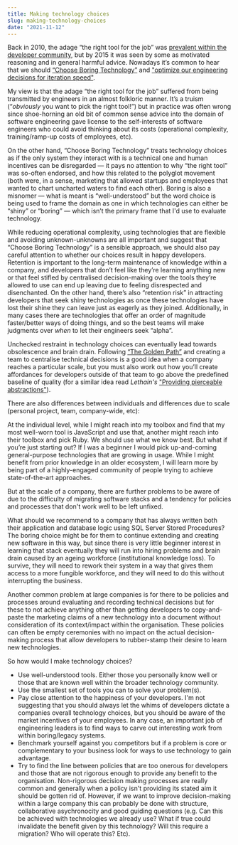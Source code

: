 ```yaml
---
title: Making technology choices
slug: making-technology-choices
date: "2021-11-12"
---
```


Back in 2010, the adage “the right tool for the job” was [prevalent within the developer community](https://hn.algolia.com/?dateEnd=1293753600&dateRange=custom&dateStart=1225238400&page=1&prefix=false&query=%22use%20the%20right%20tool%20for%20the%20job%22&sort=byPopularity&type=comment), but by 2015 it was seen by some as motivated reasoning and in general harmful advice. Nowadays it’s common to hear that we should [“Choose Boring Technology”](https://mcfunley.com/choose-boring-technology) and ["optimize our engineering decisions for iteration speed"](https://twitter.com/dorkitude/status/1446170171694010373).

My view is that the adage “the right tool for the job” suffered from being transmitted by engineers in an almost folkloric manner. It’s a truism (“_obviously_ you want to pick the right tool!”) but in practice was often wrong since shoe-horning an old bit of common sense advice into the domain of software engineering gave license to the self-interests of software engineers who could avoid thinking about its costs (operational complexity, training/ramp-up costs of employees, etc).

On the other hand, “Choose Boring Technology” treats technology choices as if the only system they interact with is a technical one and human incentives can be disregarded — it pays no attention to why “the right tool” was so-often endorsed, and how this related to the polyglot movement (both were, in a sense, marketing that allowed startups and employees that wanted to chart uncharted waters to find each other). Boring is also a misnomer — what is meant is “well-understood” but the word choice is being used to frame the domain as one in which technologies can either be “shiny” or “boring” — which isn’t the primary frame that I'd use to evaluate technology.

While reducing operational complexity, using technologies that are flexible and avoiding unknown-unknowns are all important and suggest that “Choose Boring Technology” is a sensible approach, we should also pay careful attention to whether our choices result in happy developers. Retention is important to the long-term maintenance of knowledge within a company, and developers that don’t feel like they’re learning anything new or that feel stifled by centralised decision-making over the tools they’re allowed to use can end up leaving due to feeling disrespected and disenchanted. On the other hand, there’s also “retention risk” in attracting developers that seek shiny technologies as once these technologies have lost their shine they can leave just as eagerly as they joined. Additionally, in many cases there are technologies that offer an order of magnitude faster/better ways of doing things, and so the best teams will make judgments over _when_ to let their engineers seek “alpha”.

Unchecked restraint in technology choices can eventually lead towards obsolescence and brain drain. Following [“The Golden Path”](https://charity.wtf/2018/12/02/software-sprawl-the-golden-path-and-scaling-teams-with-agency/) and creating a team to centralise technical decisions is a good idea when a company reaches a particular scale, but you must also work out how you’ll create affordances for developers outside of that team to go above the predefined baseline of quality (for a similar idea read _Lethain's_ ["Providing pierceable abstractions"](https://lethain.com/pierceable-abstractions/)).

There are also differences between individuals and differences due to scale (personal project, team, company-wide, etc):

At the individual level, while I might reach into my toolbox and find that my most well-worn tool is JavaScript and use that, another might reach into their toolbox and pick Ruby. We should use what we know best. But what if you’re just starting out? If I was a beginner I would pick up-and-coming general-purpose technologies that are growing in usage. While I might benefit from prior knowledge in an older ecosystem, I will learn more by being part of a highly-engaged community of people trying to achieve state-of-the-art approaches.

But at the scale of a company, there are further problems to be aware of due to the difficulty of migrating software stacks and a tendency for policies and processes that don't work well to be left unfixed.

What should we recommend to a company that has always written both their application and database logic using SQL Server Stored Procedures? The boring choice might be for them to continue extending and creating new software in this way, but since there is very little beginner interest in learning that stack eventually they will run into hiring problems and brain drain caused by an ageing workforce (institutional knowledge loss). To survive, they will need to rework their system in a way that gives them access to a more fungible workforce, and they will need to do this without interrupting the business.

Another common problem at large companies is for there to be policies and processes around evaluating and recording technical decisions but for these to not achieve anything other than getting developers to copy-and-paste the marketing claims of a new technology into a document without consideration of its context/impact within the organisation. These policies can often be empty ceremonies with no impact on the actual decision-making process that allow developers to rubber-stamp their desire to learn new technologies.

So how would I make technology choices?

- Use well-understood tools. Either those you personally know well or those that are known well within the broader technology community.
- Use the smallest set of tools you can to solve your problem(s).
- Pay close attention to the happiness of your developers. I'm not suggesting that you should always let the whims of developers dictate a companies overall technology choices, but you should be aware of the market incentives of your employees. In any case, an important job of engineering leaders is to find ways to carve out interesting work from within boring/legacy systems.
- Benchmark yourself against you competitors but if a problem is core or complementary to your business look for ways to use technology to gain advantage.
- Try to find the line between policies that are too onerous for developers and those that are not rigorous enough to provide any benefit to the organisation. Non-rigorous decision making processes are really common and generally when a policy isn't providing its stated aim it should be gotten rid of. However, if we want to improve decision-making within a large company this can probably be done with structure, collaborative asychronocity and good guiding questions (e.g. Can this be achieved with technologies we already use? What if true could invalidate the benefit given by this technology? Will this require a migration? Who will operate this? Etc).

